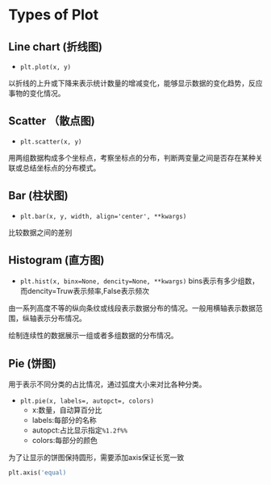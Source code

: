 # Types of Plot


## Line chart (折线图)
* `plt.plot(x, y)`

以折线的上升或下降来表示统计数量的增减变化，能够显示数据的变化趋势，反应事物的变化情况。


## Scatter （散点图)
* `plt.scatter(x, y)`

用两组数据构成多个坐标点，考察坐标点的分布，判断两变量之间是否存在某种关联或总结坐标点的分布模式。

## Bar (柱状图)
* `plt.bar(x, y, width, align='center', **kwargs)`


比较数据之间的差别


## Histogram (直方图)
* `plt.hist(x, binx=None, dencity=None, **kwargs)` bins表示有多少组数，而dencity=Truw表示频率,False表示频次

由一系列高度不等的纵向条纹或线段表示数据分布的情况。一般用横轴表示数据范围，纵轴表示分布情况。

绘制连续性的数据展示一组或者多组数据的分布情况。



## Pie (饼图)
用于表示不同分类的占比情况，通过弧度大小来对比各种分类。

* `plt.pie(x, labels=, autopct=, colors)`
  * x:数量，自动算百分比
  * labels:每部分的名称
  * autopct:占比显示指定`%1.2f%%`
  * colors:每部分的颜色

为了让显示的饼图保持圆形，需要添加axis保证长宽一致
``` python
plt.axis('equal)
```